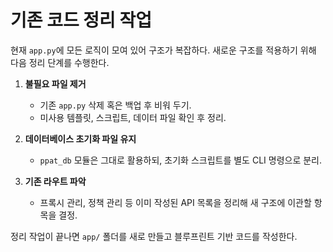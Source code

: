 # 기존 코드 정리 작업

현재 `app.py`에 모든 로직이 모여 있어 구조가 복잡하다. 새로운 구조를 적용하기 위해 다음 정리 단계를 수행한다.

1. **불필요 파일 제거**
   - 기존 `app.py` 삭제 혹은 백업 후 비워 두기.
   - 미사용 템플릿, 스크립트, 데이터 파일 확인 후 정리.

2. **데이터베이스 초기화 파일 유지**
   - `ppat_db` 모듈은 그대로 활용하되, 초기화 스크립트를 별도 CLI 명령으로 분리.

3. **기존 라우트 파악**
   - 프록시 관리, 정책 관리 등 이미 작성된 API 목록을 정리해 새 구조에 이관할 항목을 결정.

정리 작업이 끝나면 `app/` 폴더를 새로 만들고 블루프린트 기반 코드를 작성한다.
